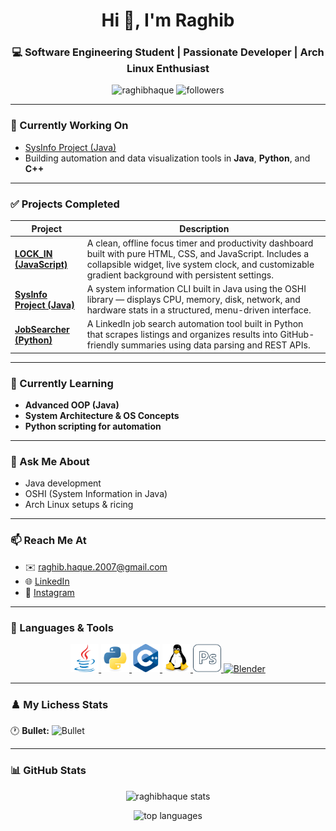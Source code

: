 <h1 align="center">Hi 👋, I'm Raghib</h1>
<h3 align="center">💻 Software Engineering Student | Passionate Developer | Arch Linux Enthusiast</h3>

<p align="center">
  <img src="https://komarev.com/ghpvc/?username=raghibhaque&label=Profile%20views&color=0e75b6&style=flat" alt="raghibhaque" />
  <img src="https://img.shields.io/github/followers/raghibhaque?label=Followers&style=social" alt="followers" />
</p>

---

### 🔭 Currently Working On
- [SysInfo Project (Java)](https://github.com/LizaBr23/Git-Pushers/blob/master/src/main/java/org/example/Main.java)
- Building automation and data visualization tools in **Java**, **Python**, and **C++**

---

### ✅ Projects Completed
| Project                                                                | Description                                                                                                                                                                                                         |
| ---------------------------------------------------------------------- | ------------------------------------------------------------------------------------------------------------------------------------------------------------------------------------------------------------------- |
| [**LOCK_IN (JavaScript)**](https://github.com/raghibhaque/LOCK_IN)     | A clean, offline focus timer and productivity dashboard built with pure HTML, CSS, and JavaScript. Includes a collapsible widget, live system clock, and customizable gradient background with persistent settings. |
| [**SysInfo Project (Java)**](https://github.com/LizaBr23/Git-Pushers)  | A system information CLI built in Java using the OSHI library — displays CPU, memory, disk, network, and hardware stats in a structured, menu-driven interface.                                                     |
| [**JobSearcher (Python)**](https://github.com/raghibhaque/JobSearcher) | A LinkedIn job search automation tool built in Python that scrapes listings and organizes results into GitHub-friendly summaries using data parsing and REST APIs.                                                  |


---

### 🌱 Currently Learning
- **Advanced OOP (Java)**  
- **System Architecture & OS Concepts**  
- **Python scripting for automation**

---

### 💬 Ask Me About
- Java development  
- OSHI (System Information in Java)  
- Arch Linux setups & ricing

---

### 📫 Reach Me At
- ✉️ [raghib.haque.2007@gmail.com](mailto:raghib.haque.2007@gmail.com)
- 🌐 [LinkedIn](https://www.linkedin.com/in/raghib-haque-237757383)
- 📸 [Instagram](https://instagram.com/rgbscene)

---

### 🧰 Languages & Tools
<p align="center">
  <a href="https://www.java.com" target="_blank" rel="noreferrer">
    <img src="https://raw.githubusercontent.com/devicons/devicon/master/icons/java/java-original.svg" alt="Java" width="45" height="45"/>
  </a>
  <a href="https://www.python.org" target="_blank" rel="noreferrer">
    <img src="https://raw.githubusercontent.com/devicons/devicon/master/icons/python/python-original.svg" alt="Python" width="45" height="45"/>
  </a>
  <a href="https://cplusplus.com/" target="_blank" rel="noreferrer">
    <img src="https://raw.githubusercontent.com/devicons/devicon/master/icons/cplusplus/cplusplus-original.svg" alt="C++" width="45" height="45"/>
  </a>
  <a href="https://archlinux.org/" target="_blank" rel="noreferrer">
    <img src="https://raw.githubusercontent.com/devicons/devicon/master/icons/linux/linux-original.svg" alt="Arch Linux" width="45" height="45"/>
  </a>
  <a href="https://www.photoshop.com/en" target="_blank" rel="noreferrer">
    <img src="https://raw.githubusercontent.com/devicons/devicon/master/icons/photoshop/photoshop-line.svg" alt="Photoshop" width="45" height="45"/>
  </a>
  <a href="https://www.blender.org/" target="_blank" rel="noreferrer">
    <img src="https://download.blender.org/branding/community/blender_community_badge_white.svg" alt="Blender" width="45" height="45"/>
  </a>
</p>

---

<p align="center">

### ♟️ My Lichess Stats

🕐 **Bullet:** ![Bullet](https://img.shields.io/badge/dynamic/json?color=yellow&label=&query=perfs.bullet.rating&url=https://lichess.org/api/user/bleedinghearts)  

---

### 📊 GitHub Stats
<p align="center">
  <img src="https://github-readme-stats.vercel.app/api?username=raghibhaque&show_icons=true&theme=tokyonight" alt="raghibhaque stats" />
</p>

<p align="center">
  <img src="https://github-readme-stats.vercel.app/api/top-langs/?username=raghibhaque&layout=compact&theme=tokyonight" alt="top languages" />
</p>
